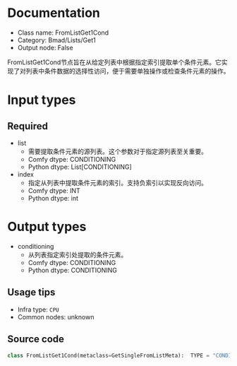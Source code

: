 
# Documentation
- Class name: FromListGet1Cond
- Category: Bmad/Lists/Get1
- Output node: False

FromListGet1Cond节点旨在从给定列表中根据指定索引提取单个条件元素。它实现了对列表中条件数据的选择性访问，便于需要单独操作或检查条件元素的操作。

# Input types
## Required
- list
    - 需要提取条件元素的源列表。这个参数对于指定源列表至关重要。
    - Comfy dtype: CONDITIONING
    - Python dtype: List[CONDITIONING]
- index
    - 指定从列表中提取条件元素的索引。支持负索引以实现反向访问。
    - Comfy dtype: INT
    - Python dtype: int

# Output types
- conditioning
    - 从列表指定索引处提取的条件元素。
    - Comfy dtype: CONDITIONING
    - Python dtype: CONDITIONING


## Usage tips
- Infra type: `CPU`
- Common nodes: unknown


## Source code
```python
class FromListGet1Cond(metaclass=GetSingleFromListMeta):  TYPE = "CONDITIONING"

```
